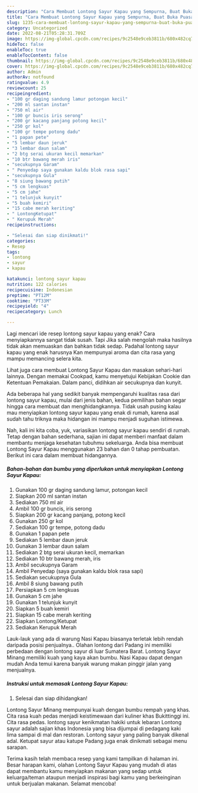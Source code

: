```yaml
---
description: "Cara Membuat Lontong Sayur Kapau yang Sempurna, Buat Buka Puasa}"
title: "Cara Membuat Lontong Sayur Kapau yang Sempurna, Buat Buka Puasa}"
slug: 1235-cara-membuat-lontong-sayur-kapau-yang-sempurna-buat-buka-puasa
category: Uncategorized
date: 2022-08-21T05:28:31.709Z
image: https://img-global.cpcdn.com/recipes/9c2548e9ceb3811b/680x482cq70/lontong-sayur-kapau-foto-resep-utama.jpg
hideToc: false
enableToc: true
enableTocContent: false
thumbnail: https://img-global.cpcdn.com/recipes/9c2548e9ceb3811b/680x482cq70/lontong-sayur-kapau-foto-resep-utama.jpg
cover: https://img-global.cpcdn.com/recipes/9c2548e9ceb3811b/680x482cq70/lontong-sayur-kapau-foto-resep-utama.jpg
author: Admin
authorAv: notfound
ratingvalue: 4.9
reviewcount: 25
recipeingredient:
- "100 gr daging sandung lamur potongan kecil"
- "200 ml santan instan"
- "750 ml air"
- "100 gr buncis iris serong"
- "200 gr kacang panjang potong kecil"
- "250 gr kol"
- "100 gr tempe potong dadu"
- "1 papan pete"
- "5 lembar daun jeruk"
- "3 lembar daun salam"
- "2 btg serai ukuran kecil memarkan"
- "10 btr bawang merah iris"
- "secukupnya Garam"
- " Penyedap saya gunakan kaldu blok rasa sapi"
- "secukupnya Gula"
- "8 siung bawang putih"
- "5 cm lengkuas"
- "5 cm jahe"
- "1 telunjuk kunyit"
- "5 buah kemiri"
- "15 cabe merah keriting"
- " LontongKetupat"
- " Kerupuk Merah"
recipeinstructions:

- "Selesai dan siap dinikmati!"
categories:
- Resep
tags:
- lontong
- sayur
- kapau

katakunci: lontong sayur kapau 
nutrition: 122 calories
recipecuisine: Indonesian
preptime: "PT12M"
cooktime: "PT33M"
recipeyield: "4"
recipecategory: Lunch

---
```



Lagi mencari ide resep lontong sayur kapau yang enak? Cara menyiapkannya sangat tidak susah. Tapi Jika salah mengolah maka hasilnya tidak akan memuaskan dan bahkan tidak sedap. Padahal lontong sayur kapau yang enak harusnya Kan mempunyai aroma dan cita rasa yang mampu memancing selera kita.


Lihat juga cara membuat Lontong Sayur Kapau dan masakan sehari-hari lainnya. Dengan memakai Cookpad, kamu menyetujui Kebijakan Cookie dan Ketentuan Pemakaian. Dalam panci, didihkan air secukupnya dan kunyit.

Ada beberapa hal yang sedikit banyak mempengaruhi kualitas rasa dari lontong sayur kapau, mulai dari jenis bahan, kedua pemilihan bahan segar hingga cara membuat dan menghidangkannya. Tidak usah pusing kalau mau menyiapkan lontong sayur kapau yang enak di rumah, karena asal sudah tahu triknya maka hidangan ini mampu menjadi suguhan istimewa.


Nah, kali ini kita coba, yuk, variasikan lontong sayur kapau sendiri di rumah. Tetap dengan bahan sederhana, sajian ini dapat memberi manfaat dalam membantu menjaga kesehatan tubuhmu sekeluarga. Anda bisa membuat Lontong Sayur Kapau menggunakan 23 bahan dan 0 tahap pembuatan. Berikut ini cara dalam membuat hidangannya.

<!--inarticleads1-->

##### Bahan-bahan dan bumbu yang diperlukan untuk menyiapkan Lontong Sayur Kapau:

1. Gunakan 100 gr daging sandung lamur, potongan kecil
1. Siapkan 200 ml santan instan
1. Sediakan 750 ml air
1. Ambil 100 gr buncis, iris serong
1. Siapkan 200 gr kacang panjang, potong kecil
1. Gunakan 250 gr kol
1. Sediakan 100 gr tempe, potong dadu
1. Gunakan 1 papan pete
1. Sediakan 5 lembar daun jeruk
1. Gunakan 3 lembar daun salam
1. Sediakan 2 btg serai ukuran kecil, memarkan
1. Sediakan 10 btr bawang merah, iris
1. Ambil secukupnya Garam
1. Ambil  Penyedap (saya gunakan kaldu blok rasa sapi)
1. Sediakan secukupnya Gula
1. Ambil 8 siung bawang putih
1. Persiapkan 5 cm lengkuas
1. Gunakan 5 cm jahe
1. Gunakan 1 telunjuk kunyit
1. Siapkan 5 buah kemiri
1. Siapkan 15 cabe merah keriting
1. Siapkan  Lontong/Ketupat
1. Sediakan  Kerupuk Merah


Lauk-lauk yang ada di warung Nasi Kapau biasanya terletak lebih rendah daripada posisi penjualnya.. Olahan lontong dari Padang ini memiliki perbedaan dengan lontong sayur di luar Sumatera Barat. Lontong Sayur Minang memiliki kuah yang kaya akan bumbu. Nasi Kapau dapat dengan mudah Anda temui karena banyak warung makan pinggir jalan yang menjualnya. 

<!--inarticleads2-->

##### Instruksi untuk memasak Lontong Sayur Kapau:


1. Selesai dan siap dihidangkan!

Lontong Sayur Minang mempunyai kuah dengan bumbu rempah yang khas. Cita rasa kuah pedas menjadi keistimewaan dari kuliner khas Bukittinggi ini. Cita rasa pedas. lontong sayur kenikmatan hakiki untuk lebaran Lontong sayur adalah sajian khas Indonesia yang bisa dijumpai di pedagang kaki lima sampai di mal dan restoran. Lontong sayur yang paling banyak dikenal adal. Ketupat sayur atau katupe Padang juga enak dinikmati sebagai menu sarapan. 

Terima kasih telah membaca resep yang kami tampilkan di halaman ini. Besar harapan kami, olahan Lontong Sayur Kapau yang mudah di atas dapat membantu kamu menyiapkan makanan yang sedap untuk keluarga/teman ataupun menjadi inspirasi bagi kamu yang berkeinginan untuk berjualan makanan. Selamat mencoba!
